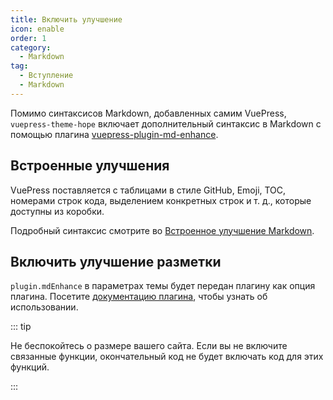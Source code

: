 ```yaml
---
title: Включить улучшение
icon: enable
order: 1
category:
  - Markdown
tag:
  - Вступление
  - Markdown
---
```


Помимо синтаксисов Markdown, добавленных самим VuePress, `vuepress-theme-hope` включает дополнительный синтаксис в Markdown с помощью плагина [vuepress-plugin-md-enhance][md-enhance].

<!-- more -->

## Встроенные улучшения

VuePress поставляется с таблицами в стиле GitHub, Emoji, TOC, номерами строк кода, выделением конкретных строк и т. д., которые доступны из коробки.

Подробный синтаксис смотрите во [Встроенное улучшение Markdown](../../cookbook/vuepress/markdown.md).

## Включить улучшение разметки

`plugin.mdEnhance` в параметрах темы будет передан плагину как опция плагина. Посетите [документацию плагина][md-enhance], чтобы узнать об использовании.

::: tip

Не беспокойтесь о размере вашего сайта. Если вы не включите связанные функции, окончательный код не будет включать код для этих функций.

:::

[md-enhance]: https://vuepress-theme-hope.github.io/v2/md-enhance/
